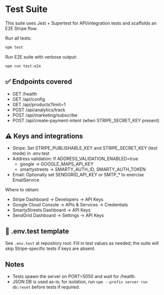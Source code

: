 # Test Suite

This suite uses Jest + Supertest for API/integration tests and scaffolds an E2E Stripe flow.

Run all tests:

```bash
npm test
```

Run E2E suite with verbose output:

```bash
npm run test:e2e
```

## ✅ Endpoints covered

- GET /health
- GET /api/config
- GET /api/products?limit=1
- POST /api/analytics/track
- POST /api/marketing/subscribe
- POST /api/create-payment-intent (when STRIPE_SECRET_KEY present)

## ⚠️ Keys and integrations

- Stripe: Set STRIPE_PUBLISHABLE_KEY and STRIPE_SECRET_KEY (test mode) in .env.test
- Address validation: If ADDRESS_VALIDATION_ENABLED=true
  - google → GOOGLE_MAPS_API_KEY
  - smartystreets → SMARTY_AUTH_ID, SMARTY_AUTH_TOKEN
- Email: Optionally set SENDGRID_API_KEY or SMTP_* to exercise EmailService

Where to obtain:

- Stripe Dashboard → Developers → API Keys
- Google Cloud Console → APIs & Services → Credentials
- SmartyStreets Dashboard → API Keys
- SendGrid Dashboard → Settings → API Keys

## 🔑 .env.test template

See `.env.test` at repository root. Fill in test values as needed; the suite will skip Stripe-specific tests if keys are absent.

## Notes

- Tests spawn the server on PORT=5050 and wait for /health.
- JSON DB is used as-is; for isolation, run `npm --prefix server run db:reset` before tests if required.
